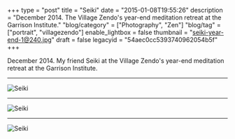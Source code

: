 +++
type = "post"
title = "Seiki"
date = "2015-01-08T19:55:26"
description = "December 2014. The Village Zendo's year-end meditation retreat at the Garrison Institute."
"blog/category" = ["Photography", "Zen"]
"blog/tag" = ["portrait", "villagezendo"]
enable_lightbox = false
thumbnail = "seiki-year-end-1@240.jpg"
draft = false
legacyid = "54aec0cc5393740962054b5f"
+++

<p>December 2014. My friend Seiki at the Village Zendo's year-end meditation retreat at the Garrison Institute.</p>
<hr />
<p><img style="display:block; margin-left:auto; margin-right:auto;" src="seiki-year-end-2.jpg" alt="Seiki" title="Seiki" /></p>
<hr />
<p><img style="display:block; margin-left:auto; margin-right:auto;" src="seiki-year-end-3.jpg" alt="Seiki" title="Seiki" /></p>
<hr />
<p><img style="display:block; margin-left:auto; margin-right:auto;" src="seiki-year-end-1.jpg" alt="Seiki" title="Seiki" /></p>
    